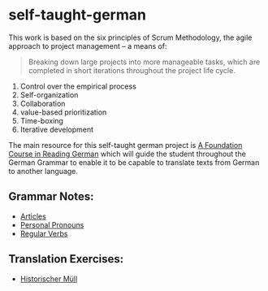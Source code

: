 # self-taught-german

This work is based on the six principles of Scrum Methodology, the agile approach to project management – a means of:

> Breaking down large projects into more manageable tasks, which are completed in short iterations throughout the project life cycle.

1. Control over the empirical process
2. Self-organization
3. Collaboration
4. value-based prioritization
5. Time-boxing
6. Iterative development

The main resource for this self-taught german project is [A Foundation Course in Reading German](https://courses.dcs.wisc.edu/wp/readinggerman/)
which will guide the student throughout the German Grammar to enable it to be capable to translate texts from German to another language.

## Grammar Notes:
- [Articles](grammar-notes/articles.md)
- [Personal Pronouns](grammar-notes/pronoums.md#personal-pronouns)
- [Regular Verbs](grammar-notes/regular-verbs.md)

## Translation Exercises:
- [Historischer Müll](translation-exercises/historischer-mull.md)
